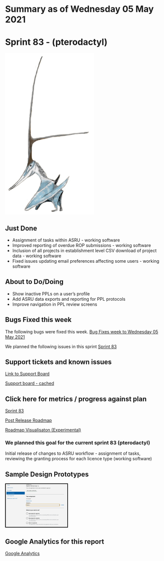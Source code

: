 # Summary as of Wednesday 05 May 2021 

# Sprint 83 - (pterodactyl)

![A nyctosaurus](graphs/nyctosaurus.jpg)

## Just Done
* Assignment of tasks within ASRU - working software
* Improved reporting of overdue ROP submissions - working software
* Inclusion of all projects in establishment level CSV download of project data - working software
* Fixed issues updating email preferences affecting some users - working software

## About to Do/Doing
* Show inactive PPLs on a user’s profile
* Add ASRU data exports and reporting for PPL protocols
* Improve navigation in PPL review screens

## Bugs Fixed this week
The following bugs were fixed this week.
[Bug Fixes week to Wednesday 05 May 2021](graphs/bugs05052021.png)

We planned the following issues in this sprint 
[Sprint 83](graphs/sprint05052021.png)

## Support tickets and known issues
[Link to Support Board](https://collaboration.homeoffice.gov.uk/jira/secure/RapidBoard.jspa?rapidView=1717&selectedIssue=ASSB-253)

[Support board - cached](graphs/supportBoard05052021.png)

## Click here for metrics / progress against plan
[Sprint 83](graphs/progress05052021.png)

[Post Release Roadmap](graphs/roadmap05052021.png)

[Roadmap Visualisaton (Experimental) ](roadmapVisualisation05052021.md)

### We planned this goal for the current sprint 83 (pterodactyl)
Initial release of changes to ASRU workflow - assignment of tasks, reviewing the granting process for each licence type (working software)

## Sample Design Prototypes
<a href="graphs/proto1_05052021.png"><img src="graphs/proto1_05052021.png" alt="HTML5 Icon" width="200" style="border:2px solid black"></a>
<br>

## Google Analytics for this report
[Google Analytics](graphs/GA05052021.png)

